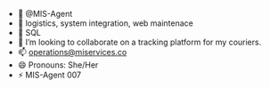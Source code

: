 - 👋 @MIS-Agent
- 👀 logistics, system integration, web maintenace 
- 🌱 SQL
- 💞️ I’m looking to collaborate on a tracking platform for my couriers. 
- 📫 operations@miservices.co
- 😄 Pronouns: She/Her
- ⚡ MIS-Agent 007

<!---
MIS-Agent/MIS-Agent is a ✨ special ✨ repository because its `README.md` (this file) appears on your GitHub profile.
You can click the Preview link to take a look at your changes.
--->
